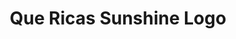 ---
title: Que Ricas Sunshine Logo
excerpt: Original Que Ricas logo, located between contact info and IG feed in the site Footer
image: ./../../../uploads/que-ricas-logo.png
accessibilityCaption: Que Ricas Logo

---